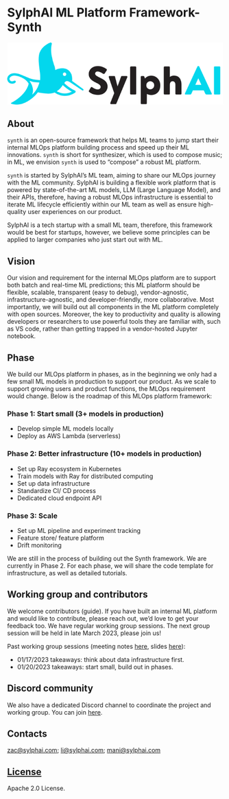 # SylphAI ML Platform Framework- Synth

![image](logo-1.svg)

## About

`synth` is an open-source framework that helps ML teams to jump start their internal MLOps platform building process and speed up their ML innovations. `synth` is short for synthesizer, which is used to compose music; in ML, we envision `synth` is used to “compose” a robust ML platform.

`synth` is started by SylphAI’s ML team, aiming to share our MLOps journey with the ML community. SylphAI is building a flexible work platform that is powered by state-of-the-art ML models, LLM (Large Language Model), and their APIs, therefore, having a robust MLOps infrastructure is essential to iterate ML lifecycle efficiently within our ML team as well as ensure high-quality user experiences on our product. 

SylphAI is a tech startup with a small ML team, therefore, this framework would be best for startups, however, we believe some principles can be applied to larger companies who just start out with ML. 

## Vision

Our vision and requirement for the internal MLOps platform are to support both batch and real-time ML predictions; this ML platform should be flexible, scalable, transparent (easy to debug), vendor-agnostic, infrastructure-agnostic, and developer-friendly, more collaborative. Most importantly, we will build out all components in the ML platform completely with open sources. Moreover, the key to productivity and quality is allowing developers or researchers to use powerful tools they are familiar with, such as VS code, rather than getting trapped in a vendor-hosted Jupyter notebook. 

## Phase

We build our MLOps platform in phases, as in the beginning we only had a few small ML models in production to support our product. As we scale to support growing users and product functions, the MLOps requirement would change. Below is the roadmap of this MLOps platform framework:

### Phase 1: Start small (3+ models in production)
* Develop simple ML models locally
* Deploy as AWS Lambda (serverless) 

### Phase 2: Better infrastructure (10+ models in production)
* Set up Ray ecosystem in Kubernetes
* Train models with Ray for distributed computing
* Set up data infrastructure
* Standardize CI/ CD process
* Dedicated cloud endpoint API 

### Phase 3: Scale
* Set up ML pipeline and experiment tracking
* Feature store/ feature platform
* Drift monitoring

We are still in the process of building out the Synth framework. We are currently in Phase 2. For each phase, we will share the code template for infrastructure, as well as detailed tutorials.

## Working group and contributors

We welcome contributors (guide). If you have built an internal ML platform and would like to contribute, please reach out, we’d love to get your feedback too. We have regular working group sessions. The next group session will be held in late March 2023, please join us!

Past working group sessions (meeting notes [here](https://docs.google.com/document/d/1ASyLiqwBTqdBQn0-T_2wG-NxmAuRuhkwPuYxTbRuquU/edit), slides [here](https://docs.google.com/presentation/d/15CogvnpBLcganbMTtP2yHBiNi3Nm5RNMd5Cd1-WIm4Q/edit#slide=id.p)):
 
* 01/17/2023 takeaways: think about data infrastructure first.
* 01/20/2023 takeaways: start small, build out in phases.

## Discord community

We also have a dedicated Discord channel to coordinate the project and working group. You can join [here](https://discord.gg/Sw2dKjxVqU).

## Contacts

zac@sylphai.com; li@sylphai.com; mani@sylphai.com

## [License](https://github.com/gohypergiant/AutoDC/blob/stable/LICENSE)

Apache 2.0 License.

